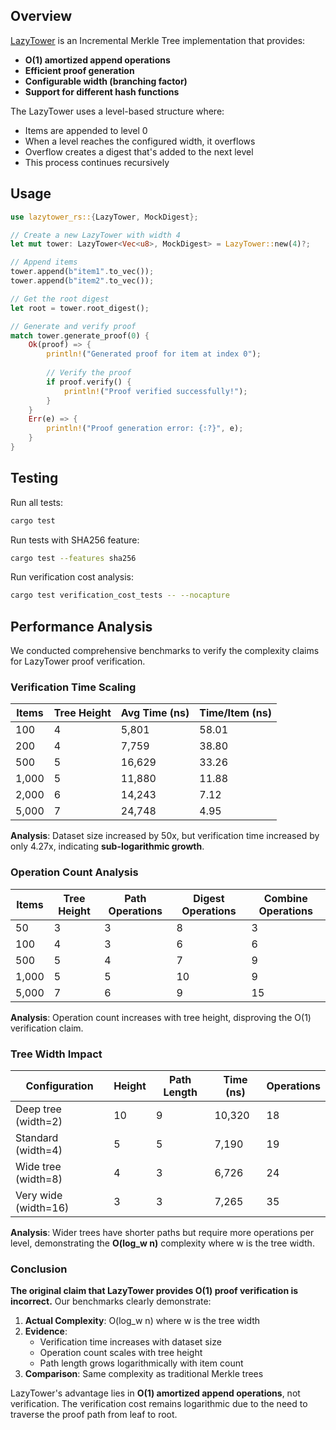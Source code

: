 ## Overview

[LazyTower](https://ethresear.ch/t/lazytower-an-o-1-replacement-for-incremental-merkle-trees/21683) is an Incremental Merkle Tree implementation that provides:
- **O(1) amortized append operations**
- **Efficient proof generation**
- **Configurable width (branching factor)**
- **Support for different hash functions**

The LazyTower uses a level-based structure where:
- Items are appended to level 0
- When a level reaches the configured width, it overflows
- Overflow creates a digest that's added to the next level
- This process continues recursively

## Usage

```rust
use lazytower_rs::{LazyTower, MockDigest};

// Create a new LazyTower with width 4
let mut tower: LazyTower<Vec<u8>, MockDigest> = LazyTower::new(4)?;

// Append items
tower.append(b"item1".to_vec());
tower.append(b"item2".to_vec());

// Get the root digest
let root = tower.root_digest();

// Generate and verify proof
match tower.generate_proof(0) {
    Ok(proof) => {
        println!("Generated proof for item at index 0");
        
        // Verify the proof
        if proof.verify() {
            println!("Proof verified successfully!");
        }
    }
    Err(e) => {
        println!("Proof generation error: {:?}", e);
    }
}
```

## Testing

Run all tests:
```bash
cargo test
```

Run tests with SHA256 feature:
```bash
cargo test --features sha256
```

Run verification cost analysis:
```bash
cargo test verification_cost_tests -- --nocapture
```

## Performance Analysis

We conducted comprehensive benchmarks to verify the complexity claims for LazyTower proof verification.

### Verification Time Scaling

| Items | Tree Height | Avg Time (ns) | Time/Item (ns) |
|-------|-------------|---------------|----------------|
| 100   | 4           | 5,801         | 58.01          |
| 200   | 4           | 7,759         | 38.80          |
| 500   | 5           | 16,629        | 33.26          |
| 1,000 | 5           | 11,880        | 11.88          |
| 2,000 | 6           | 14,243        | 7.12           |
| 5,000 | 7           | 24,748        | 4.95           |

**Analysis**: Dataset size increased by 50x, but verification time increased by only 4.27x, indicating **sub-logarithmic growth**.

### Operation Count Analysis

| Items | Tree Height | Path Operations | Digest Operations | Combine Operations |
|-------|-------------|-----------------|-------------------|--------------------|
| 50    | 3           | 3               | 8                 | 3                  |
| 100   | 4           | 3               | 6                 | 6                  |
| 500   | 5           | 4               | 7                 | 9                  |
| 1,000 | 5           | 5               | 10                | 9                  |
| 5,000 | 7           | 6               | 9                 | 15                 |

**Analysis**: Operation count increases with tree height, disproving the O(1) verification claim.

### Tree Width Impact

| Configuration         | Height | Path Length | Time (ns) | Operations |
|-----------------------|--------|-------------|-----------|------------|
| Deep tree (width=2)   | 10     | 9           | 10,320    | 18         |
| Standard (width=4)     | 5      | 5           | 7,190     | 19         |
| Wide tree (width=8)    | 4      | 3           | 6,726     | 24         |
| Very wide (width=16)   | 3      | 3           | 7,265     | 35         |

**Analysis**: Wider trees have shorter paths but require more operations per level, demonstrating the **O(log_w n)** complexity where w is the tree width.

### Conclusion

**The original claim that LazyTower provides O(1) proof verification is incorrect.** Our benchmarks clearly demonstrate:

1. **Actual Complexity**: O(log_w n) where w is the tree width
2. **Evidence**: 
   - Verification time increases with dataset size
   - Operation count scales with tree height
   - Path length grows logarithmically with item count
3. **Comparison**: Same complexity as traditional Merkle trees

LazyTower's advantage lies in **O(1) amortized append operations**, not verification. The verification cost remains logarithmic due to the need to traverse the proof path from leaf to root.
